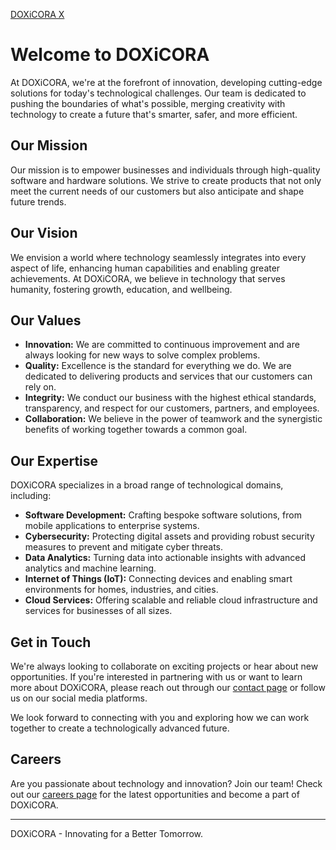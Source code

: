 [DOXiCORA X](https://github.com/DOXiCORA/.github/blob/2ea94fe2ae6d76a83fcd7fd8285637e27a26f4be/images/doxicora-x.png)

# Welcome to DOXiCORA

At DOXiCORA, we're at the forefront of innovation, developing cutting-edge solutions for today's technological challenges. Our team is dedicated to pushing the boundaries of what's possible, merging creativity with technology to create a future that's smarter, safer, and more efficient.

## Our Mission

Our mission is to empower businesses and individuals through high-quality software and hardware solutions. We strive to create products that not only meet the current needs of our customers but also anticipate and shape future trends.

## Our Vision

We envision a world where technology seamlessly integrates into every aspect of life, enhancing human capabilities and enabling greater achievements. At DOXiCORA, we believe in technology that serves humanity, fostering growth, education, and wellbeing.

## Our Values

- **Innovation:** We are committed to continuous improvement and are always looking for new ways to solve complex problems.
- **Quality:** Excellence is the standard for everything we do. We are dedicated to delivering products and services that our customers can rely on.
- **Integrity:** We conduct our business with the highest ethical standards, transparency, and respect for our customers, partners, and employees.
- **Collaboration:** We believe in the power of teamwork and the synergistic benefits of working together towards a common goal.

## Our Expertise

DOXiCORA specializes in a broad range of technological domains, including:

- **Software Development:** Crafting bespoke software solutions, from mobile applications to enterprise systems.
- **Cybersecurity:** Protecting digital assets and providing robust security measures to prevent and mitigate cyber threats.
- **Data Analytics:** Turning data into actionable insights with advanced analytics and machine learning.
- **Internet of Things (IoT):** Connecting devices and enabling smart environments for homes, industries, and cities.
- **Cloud Services:** Offering scalable and reliable cloud infrastructure and services for businesses of all sizes.

## Get in Touch

We're always looking to collaborate on exciting projects or hear about new opportunities. If you're interested in partnering with us or want to learn more about DOXiCORA, please reach out through our [contact page](http://doxicora.com) or follow us on our social media platforms.

We look forward to connecting with you and exploring how we can work together to create a technologically advanced future.

## Careers

Are you passionate about technology and innovation? Join our team! Check out our [careers page](http://doxicora.com) for the latest opportunities and become a part of DOXiCORA.

---

DOXiCORA - Innovating for a Better Tomorrow.
